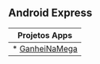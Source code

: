## Android Express      

| Projetos Apps |
| :-------------: |
| * [GanheiNaMega](https://github.com/Marcel0Sousa/Projetos-Android-Express.git) |
